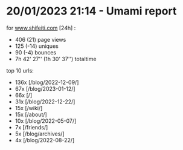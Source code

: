# 20/01/2023 21:14 - Umami report
for www.shifeiti.com [24h] :

 - 406 (21) page views
 - 125 (-14) uniques
 - 90 (-4) bounces
 - 7h 42' 27'' (1h 30' 37'') totaltime


top 10 urls:
 - 136x [/blog/2022-12-09/]
 - 67x [/blog/2023-01-12/]
 - 66x [/]
 - 31x [/blog/2022-12-22/]
 - 15x [/wiki/]
 - 15x [/about/]
 - 10x [/blog/2022-05-07/]
 - 7x [/friends/]
 - 5x [/blog/archives/]
 - 4x [/blog/2022-08-22/]



